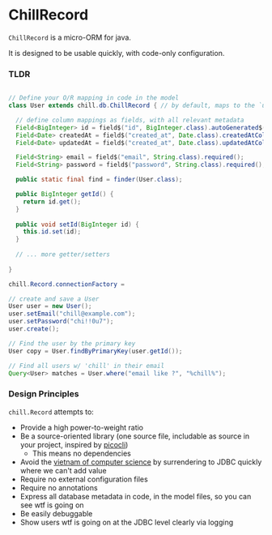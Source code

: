 # ChillRecord

`ChillRecord` is a micro-ORM for java.

It is designed to be usable quickly, with code-only configuration.

### TLDR

```java

// Define your O/R mapping in code in the model
class User extends chill.db.ChillRecord { // by default, maps to the `user` table

  // define column mappings as fields, with all relevant metadata
  Field<BigInteger> id = field$("id", BigInteger.class).autoGenerated$().primaryKey();
  Field<Date> createdAt = field$("created_at", Date.class).createdAtCol();
  Field<Date> updatedAt = field$("created_at", Date.class).updatedAtCol();

  Field<String> email = field$("email", String.class).required();
  Field<String> password = field$("password", String.class).required();

  public static final find = finder(User.class);

  public BigInteger getId() {
    return id.get();
  }  
  
  public void setId(BigInteger id) {
    this.id.set(id);
  }  
  
  // ... more getter/setters
  
}

chill.Record.connectionFactory = 

// create and save a User
User user = new User();
user.setEmail("chill@example.com");
user.setPassword("chi!!0u7");
user.create();

// Find the user by the primary key
User copy = User.findByPrimaryKey(user.getId());

// Find all users w/ 'chill' in their email
Query<User> matches = User.where("email like ?", "%chill%");
```

### Design Principles

`chill.Record` attempts to:

* Provide a high power-to-weight ratio
* Be a source-oriented library (one source file, includable as source in your project, inspired by [picocli](https://picocli.info/))
    * This means no dependencies
* Avoid the [vietnam of computer science](https://blog.codinghorror.com/object-relational-mapping-is-the-vietnam-of-computer-science/) by
  surrendering to JDBC quickly where we can't add value
* Require no external configuration files
* Require no annotations
* Express all database metadata in code, in the model files, so you can see wtf is going on
* Be easily debuggable
* Show users wtf is going on at the JDBC level clearly via logging